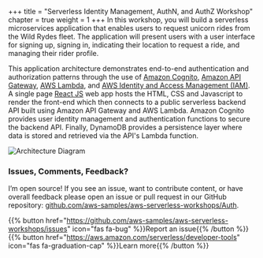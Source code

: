 +++
title = "Serverless Identity Management, AuthN, and AuthZ Workshop"
chapter = true
weight = 1
+++
In this workshop, you will build a serverless microservices application that enables users to request unicorn rides from the Wild Rydes fleet. The application will present users with a user interface for signing up, signing in, indicating their location to request a ride, and managing their rider profile.

This application architecture demonstrates end-to-end authentication and authorization patterns through the use of [Amazon Cognito](https://aws.amazon.com/cognito/), [Amazon API Gateway](https://aws.amazon.com/api-gateway/), [AWS Lambda](https://aws.amazon.com/lambda/), and [AWS Identity and Access Management (IAM)](https://aws.amazon.com/iam/). A single page [React JS](https://reactjs.org/) web app hosts the HTML, CSS and Javascript to render the front-end which then connects to a public serverless backend API built using Amazon API Gateway and AWS Lambda. Amazon Cognito provides user identity management and authentication functions to secure the backend API. Finally, DynamoDB provides a persistence layer where data is stored and retrieved via the API's Lambda function. 

![Architecture Diagram](../images/wildrydes-complete-architecture.png)


### Issues, Comments, Feedback?

I’m open source! If you see an issue, want to contribute content, or have overall feedback please open an issue or pull request in our GitHub repository: [github.com/aws-samples/aws-serverless-workshops/Auth](https://github.com/aws-samples/aws-serverless-workshops/Auth).
 
{{% button href="https://github.com/aws-samples/aws-serverless-workshops/issues" icon="fas fa-bug" %}}Report an issue{{% /button %}}
{{% button href="https://aws.amazon.com/serverless/developer-tools" icon="fas fa-graduation-cap" %}}Learn more{{% /button %}}
